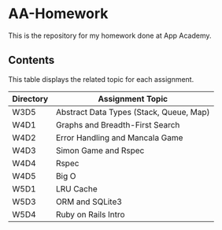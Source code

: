 # AA-Homework
This is the repository for my homework done at App Academy.

## Contents
This table displays the related topic for each assignment.

Directory | Assignment Topic
--- | ---
W3D5 | Abstract Data Types (Stack, Queue, Map)
W4D1 | Graphs and Breadth-First Search
W4D2 | Error Handling and Mancala Game
W4D3 | Simon Game and Rspec
W4D4 | Rspec
W4D5 | Big O
W5D1 | LRU Cache
W5D3 | ORM and SQLite3
W5D4 | Ruby on Rails Intro
